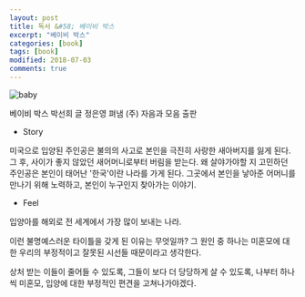 ```yaml
---
layout: post
title: 독서 &#58; 베이비 박스
excerpt: "베이비 박스"
categories: [book]
tags: [book]
modified: 2018-07-03
comments: true
---
```


<img src="https://preview.ibb.co/gr2y1o/baby.jpg" alt="baby" border="0" stle="display:block;">

베이비 박스
박선희 글 
정은영 펴냄
(주) 자음과 모음 출판

- Story 

미국으로 입양된 주인공은 불의의 사고로 본인을 극진히 사랑한 새아버지를 잃게 된다. 
그 후, 사이가 좋지 않았던 새어머니로부터 버림을 받는다. 
왜 살야가야할 지 고민하던 주인공은 본인이 태어난 '한국'이란 나라를 가게 된다. 
그곳에서 본인을 낳아준 어머니를 만나기 위해 노력하고, 본인이 누구인지 찾아가는 이야기.  

- Feel 

입양아를 해외로 전 세계에서 가장 많이 보내는 나라.

이런 불명예스러운 타이틀을 갖게 된 이유는 무엇일까?
그 원인 중 하나는 미혼모에 대한 우리의 부정적이고 잘못된 시선들 때문이라고 생각한다. 

상처 받는 이들이 줄어들 수 있도록, 그들이 보다 더 당당하게 살 수 있도록, 
나부터 하나씩 미혼모, 입양에 대한 부정적인 편견을 고쳐나가야겠다. 
